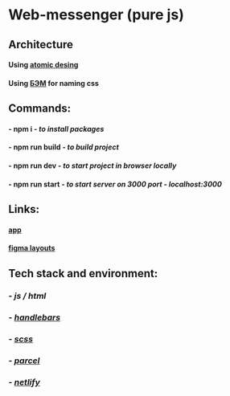 # Web-messenger (pure js)

## Architecture ###
#### Using [atomic desing](https://bradfrost.com/blog/post/atomic-web-design/)
#### Using [БЭМ](https://ru.bem.info/methodology/) for naming css

## Commands:

#### - **npm i** *- to install packages*
#### - **npm run build** *- to build project*
#### - **npm run dev** *- to start project in browser locally*
#### - **npm run start** *- to start server on 3000 port - localhost:3000*

## Links:
#### [app](https://deploy--bright-dango-b90d8e.netlify.app/)
#### [figma layouts](https://www.figma.com/file/jF5fFFzgGOxQeB4CmKWTiE/Chat_external_link?node-id=1-537&t=6B2xKKWBTIxve5xS-0)

## Tech stack and environment:

### - *js / html*
### - *[handlebars](https://handlebarsjs.com/)*
### - *[scss](https://sass-lang.com/)*
### - *[parcel](https://parceljs.org/)*
### - *[netlify](https://www.netlify.com/)*
